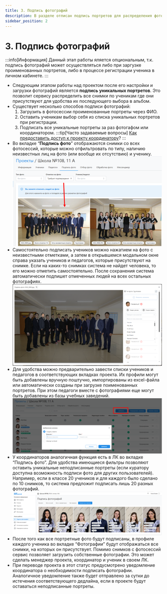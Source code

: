 ```yaml
---
title: 3. Подпись фотографий
description: В разделе отписан подпись портретов для распределения фотографий по ученикам
sidebar_position: 2
---
```


# 3. Подпись фотографий
:::info[Информация]
Данный этап работы яляется опциональным, т.к. подпись фотографий может осуществляться либо при заргузке проименованных портретов, либо в процессе регистрации ученика в личном кабинете.
:::
* Следующим этапом работы над проектом после его настройки и загрузки фотографий является __подпись уникальных портретов__. Это позволит сервису распределить все снимки по ученикам где они присутствуют для удобства их последующего выбора в альбом. 
* Существует несколько способов подписи фотографий:
    1. Загрузить в фотосессии проименованные портреты через ФИО.
    2. Оставить ученикам выбор себя из списка уникальных портретов при регистрации.
    3. Подписать все уникальные портреты за раз фотогафом или координатором.
:::tip[Часто задаваемые вопросы]
[Как предоставить доступ к проекту координатору](/faq/project-work#как-предоставить-доступ-к-проекту)?
:::
* Во вкладке “__Подпись фото__” отображаются снимки со всех фотосессий, которые можно отфильтровать по типу, наличию неизвестных лиц на фото (или вообще их отсутствию) и ученику.
![](../_media/general/unknown-faces.png)
* Самостоятельно подписать учеников можно нажатием на фото с неизвестными отметками, а затем в открывшемся модальном окне справа указать учеников и педагогов, которые присутствуют на снимке. Если на каких-то снимках система не найдет человека, то его можно отметить самостоятельно. После сохранения система автоматически подпишет отмеченных людей на всех остальных фотографиях.
![](../_media/general/mark-unknown-faces.png)
* Для удобства можно предварительно завести списки учеников и педагогов в соответствующих вкладках проекта. Их профили могут быть добавлены вручную поштучно, импортированы из excel-файла или автоматически созданы при загрузке поименованных портретов. При этом педагоги вместе с фотографиями еще могут быть добавлены из базы учебных заведений.
![](../_media/general/add-student.png)
* У координаторов аналогичная функция есть в ЛК во вкладке “Подпись фото”. Для удобства имеющиеся фильтры позволяют оставить уникальные неподписанные портреты (если куратору доступна возможность подписи фото для других пользователей). Например, если в классе 20 учеников и для каждого было сделано по 10 снимков, то система предложит подписать лишь 20 разных фотографий.
![](../_media/general/curator-sign-unknown-portraits.png)
* После того как все портретные фото будут подписаны, в профиле каждого ученика во вкладке “Фотографии” будут отображаться все снимки, на которых он присутствует. Помимо снимков с фотосессий сервис позволяет загрузить собственные фотографии. Это может сделать менеджер проекта, координатор и ученик в своем ЛК.
* При переводе проекта в этот статус предусмотрено уведомление координатора о необходимости подписать фотографии. Аналогичное уведомление также будет отправлено за сутки до истечения соответствующего дедлайна, если в проекте будут оставаться неподписанные портреты.
